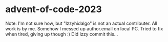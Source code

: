 # advent-of-code-2023

Note: I'm not sure how, but "lzzyhidalgo" is not an actual contributer. All work is by me. Somehow I messed up author.email on local PC. Tried to fix when tired, giving up though :)
Did Izzy commit this...